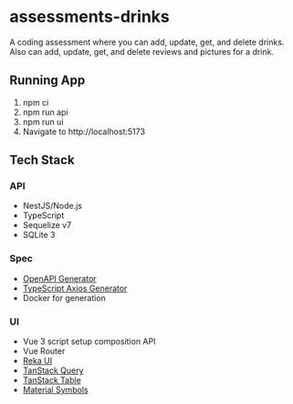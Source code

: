 # assessments-drinks

A coding assessment where you can add, update, get, and delete drinks.  Also can add, update, get, and delete reviews and pictures for a drink.

## Running App
1. npm ci
2. npm run api
3. npm run ui
4. Navigate to http://localhost:5173

## Tech Stack

### API
- NestJS/Node.js
- TypeScript
- Sequelize v7
- SQLite 3

### Spec
- [OpenAPI Generator](https://openapi-generator.tech/)
- [TypeScript Axios Generator](https://openapi-generator.tech/docs/generators/typescript-axios/)
- Docker for generation

### UI
- Vue 3 script setup composition API
- Vue Router
- [Reka UI](https://reka-ui.com/)
- [TanStack Query](https://tanstack.com/query/latest)
- [TanStack Table](https://tanstack.com/table/latest)
- [Material Symbols](https://fonts.google.com/icons)
